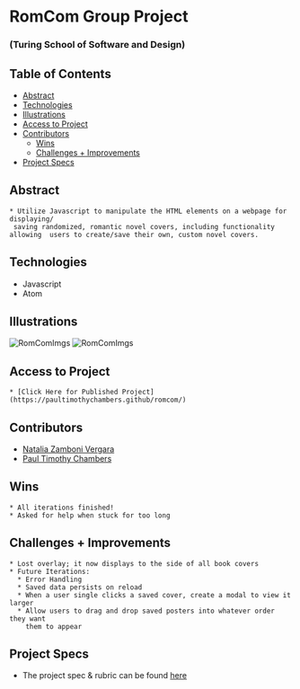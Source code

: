 # RomCom Group Project

### (Turing School of Software and Design)

## Table of Contents

  - [Abstract](#abstract)
  - [Technologies](#technologies)
  - [Illustrations](#illustrations)
  - [Access to Project](#access-to-project)
  - [Contributors](#contributors)
	- [Wins](#wins)
	- [Challenges + Improvements](#challenges-+-improvements)
  - [Project Specs](#project-specs)

## Abstract

	* Utilize Javascript to manipulate the HTML elements on a webpage for displaying/
     saving randomized, romantic novel covers, including functionality allowing  users to create/save their own, custom novel covers.

## Technologies

  * Javascript
  * Atom

## Illustrations

  ![RomComImgs](https://i.imgur.com/ee2uGdT.png)
  ![RomComImgs](https://i.imgur.com/7CCZ5Jv.png)

## Access to Project

	* [Click Here for Published Project](https://paultimothychambers.github/romcom/)

## Contributors

  * [Natalia Zamboni Vergara](https://github.com/nzambonivergara)
  * [Paul Timothy Chambers](https://github.com/PaulTimothyChambers)

## Wins

	* All iterations finished!
	* Asked for help when stuck for too long

## Challenges + Improvements

	* Lost overlay; it now displays to the side of all book covers
	* Future Iterations:
      * Error Handling
      * Saved data persists on reload
      * When a user single clicks a saved cover, create a modal to view it larger
      * Allow users to drag and drop saved posters into whatever order they want  
        them to appear

## Project Specs

  * The project spec & rubric can be found [here](https://frontend.turing.edu/projects/module-1/romcom-pair.html)
